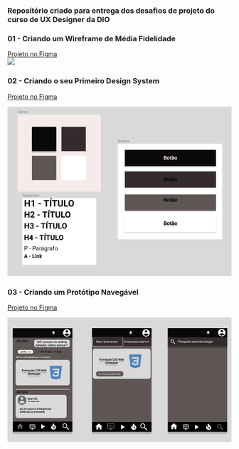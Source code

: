 <h3>Reposítório criado para entrega dos desafios de projeto do curso de UX Designer da DIO</h3>


<h3>01 - Criando um Wireframe de Média Fidelidade</h3>
<a href="https://www.w3schools.com](https://www.figma.com/file/HeiDrk46rJolhuY97RBmpK/Untitled?type=design&node-id=0%3A1&t=LQcEC4uzGtpCcBiL-1">Projeto no Figma</a></br>

<img src="https://github.com/siqueira91/Dio-UX-Designer/assets/99566627/02bd3b19-0d95-4f9b-8ec2-7302d62c19b4"> 


<h3>02 - Criando o seu Primeiro Design System</h3>

<a href="https://www.figma.com/file/HeiDrk46rJolhuY97RBmpK/Untitled?type=design&node-id=11%3A2&t=wf4Hfnf0baaMQLHG-1">Projeto no Figma</a>

<img src="https://raw.githubusercontent.com/siqueira91/Dio-UX-Designer/main/02-Design-system.png"> 

<h3>03 - Criando um Protótipo Navegável</h3>

<a href="https://www.figma.com/file/HeiDrk46rJolhuY97RBmpK/Untitled?type=design&node-id=16%3A86&t=zLT25fnVwJuiek57-1">Projeto no Figma</a>

<img src="https://raw.githubusercontent.com/siqueira91/Dio-UX-Designer/main/03-prototipo-navegavel.png"> 
